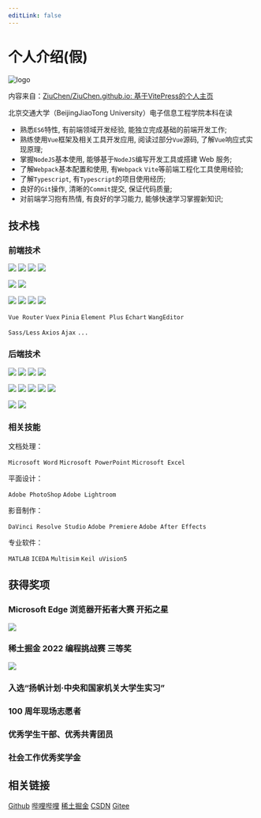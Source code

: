 ```yaml
---
editLink: false
---
```


# 个人介绍(假)


![logo](/picture/avatar.jpg)

内容来自：[ZiuChen/ZiuChen.github.io: 基于VitePress的个人主页](https://github.com/ZiuChen/ZiuChen.github.io)

北京交通大学（BeijingJiaoTong University）电子信息工程学院本科在读

- 熟悉`ES6`特性, 有前端领域开发经验, 能独立完成基础的前端开发工作;
- 熟练使用`Vue`框架及相关工具开发应用, 阅读过部分`Vue`源码, 了解`Vue`响应式实现原理;
- 掌握`NodeJS`基本使用, 能够基于`NodeJS`编写开发工具或搭建 Web 服务;
- 了解`Webpack`基本配置和使用, 有`Webpack` `Vite`等前端工程化工具使用经验;
- 了解`Typescript`, 有`Typescript`的项目使用经历;
- 良好的`Git`操作, 清晰的`Commit`提交, 保证代码质量;
- 对前端学习抱有热情, 有良好的学习能力, 能够快速学习掌握新知识;

## 技术栈

### 前端技术

![](https://img.shields.io/badge/-JavaScript-f7e018?style=flat-square&logo=javascript&logoColor=white)
![](https://img.shields.io/badge/TypeScript-007ACC?style=flat-square&logo=typescript&logoColor=white)
![](https://img.shields.io/badge/HTML5-E34F26?style=flat-square&logo=html5&logoColor=white)
![](https://img.shields.io/badge/CSS3-1572B6?style=flat-square&logo=css3&logoColor=white)

![](https://img.shields.io/badge/Vue-35495E?style=flat-square&logo=vuedotjs&logoColor=4FC08D)
![](https://img.shields.io/badge/React-20232A?style=flat-square&logo=react&logoColor=61DAFB)

![](https://img.shields.io/badge/Webpack-8DD6F9?style=flat-square&logo=Webpack&logoColor=white)
![](https://img.shields.io/badge/Vite-B73BFE?style=flat-square&logo=vite&logoColor=FFD62E)
![](https://img.shields.io/badge/Yarn-2C8EBB?style=flat-square&logo=yarn&logoColor=white)
![](https://img.shields.io/badge/Nginx-009639?style=flat-square&logo=nginx&logoColor=white)

`Vue Router` `Vuex` `Pinia` `Element Plus` `Echart` `WangEditor`

`Sass/Less` `Axios` `Ajax` `...`

### 后端技术

![](https://img.shields.io/badge/Node.js-339933?style=flat-square&logo=nodedotjs&logoColor=white)
![](https://img.shields.io/badge/C-00599C?style=flat-square&logo=c&logoColor=white)
![](https://img.shields.io/badge/C%2B%2B-00599C?style=flat-square&logo=c%2B%2B&logoColor=white)
![](https://img.shields.io/badge/Python-FFD43B?style=flat-square&logo=python&logoColor=blue)

![](https://img.shields.io/badge/GIT-E44C30?style=flat-square&logo=git&logoColor=white)
![](https://img.shields.io/badge/-Linux-fcc624?style=flat-square&logo=linux&logoColor=white)
![](https://img.shields.io/badge/Cent%20OS-262577?style=flat-square&logo=CentOS&logoColor=white)
![](https://img.shields.io/badge/-MySQL-4479A1?style=flat-square&logo=MySQL&logoColor=fff)
![](https://img.shields.io/badge/-Docker-2496ED?style=flat-square&logo=docker&logoColor=ffffff)

![](https://img.shields.io/badge/Electron-2B2E3A?style=flat-square&logo=electron&logoColor=9FEAF9)
![](https://img.shields.io/badge/Express.js-000000?style=flat-square&logo=express&logoColor=white)

### 相关技能

文档处理：

`Microsoft Word` `Microsoft PowerPoint` `Microsoft Excel`

平面设计：

`Adobe PhotoShop` `Adobe Lightroom`

影音制作：

`DaVinci Resolve Studio` `Adobe Premiere` `Adobe After Effects`

专业软件：

`MATLAB` `ICEDA` `Multisim` `Keil uVision5`

## 获得奖项

### Microsoft Edge 浏览器开拓者大赛 开拓之星

![](/reward/2.png)

### 稀土掘金 2022 编程挑战赛 三等奖

![](/reward/1.png)

### 入选“扬帆计划·中央和国家机关大学生实习”

### 100 周年现场志愿者

### 优秀学生干部、优秀共青团员

### 社会工作优秀奖学金

## 相关链接

[Github](https://github.com/ZiuChen)
[哔哩哔哩](https://space.bilibili.com/7597956)
[稀土掘金](https://juejin.cn/user/4420463502826087)
[CSDN](https://blog.csdn.net/Huuc6)
[Gitee](https://gitee.com/ziuc)
